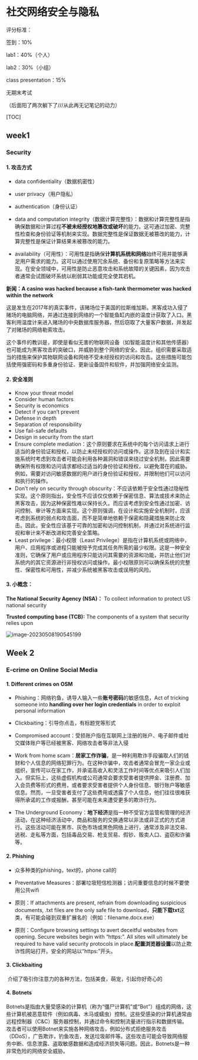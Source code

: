 # 社交网络安全与隐私

评分标准：

签到：10%

lab1：40%（个人）

lab2：30%（小组）

class presentation：15%

无期末考试

（后面阳了两次躺下了///从此再无记笔记的动力）

[TOC]



## week1

### Security

#### 1. 攻击方式

- data confidentiality（数据机密性）

- user privacy（用户隐私）

- authentication（身份认证）

- data and computation integrity（数据计算完整性）：数据和计算完整性是指确保数据和计算过程**不被未经授权地篡改或破坏**的能力。这可通过加密、完整性检查和身份验证等机制来实现。数据完整性是保证数据无被篡改的能力，计算完整性是保证计算结果未被篡改的能力。

- availability（可用性）：可用性是指确保**计算机系统和网络**始终可用并能够满足用户需求的能力。这可以通过使用冗余系统、备份和复原策略等方法来实现。在安全领域中，可用性是防止恶意攻击和系统故障的关键因素，因为攻击者通常会试图破坏系统以削弱其功能或完全使其宕机。

**新闻：A casino was hacked because a fish-tank thermometer was hacked within the network**

这是发生在2017年的真实事件，该赌场位于美国的拉斯维加斯。黑客成功入侵了赌场的电脑网络，并通过连接到网络的一个智能鱼缸内嵌的温度计获取了入口。黑客利用温度计来进入赌场的中央数据库服务器，然后窃取了大量客户数据，并发起了对赌场的网络勒索攻击。

这个事件的教训是，即使是看似无害的物联网设备（如智能温度计和其他传感器）也可能成为黑客攻击的突破口，并威胁到整个网络的安全。因此，组织需要采取适当的措施来保护其物联网设备和网络不受未经授权的访问和攻击。这些措施可能包括使用强密码和多重身份验证、更新设备固件和软件，并加强网络安全监测。

#### 2. 安全准则

- Know your threat model
- Consider human factors
- Security is economics
- Detect if you can’t prevent
- Defense in depth
- Separation of responsibility
- Use fail-safe defaults
- Design in security from the start
- Ensure complete mediation：这个原则要求在系统中的每个访问请求上进行适当的身份验证和授权，以防止未经授权的访问或操作。这涉及到在设计和实施系统时考虑到攻击者可能会利用各种漏洞和错误来绕过安全机制，因此需要确保所有权限和访问请求都经过适当的身份验证和授权，以避免潜在的威胁。例如，需要对访问敏感数据的用户进行身份验证和授权，并限制他们可以访问和执行的操作。
- Don’t rely on security through obscurity：不应该依赖于安全性通过隐秘性实现。这个原则指出，安全性不应该仅仅依赖于保密信息、算法或技术来防止黑客攻击，因为这种保密性难以保持长久。而应该考虑到安全性通过加密、访问控制、审计等方面来实现。这个原则强调，在设计和实施安全机制时，应该考虑到系统的弱点和攻击面，而不是简单地依赖于保密和隐藏措施来防止攻击。因此，安全性应该基于可靠的加密和访问控制机制，并通过对系统进行监视和审计来不断改进和完善安全策略。
- Least privilege：最小权限（Least Privilege）是指在计算机系统或网络中，用户、应用程序或进程只能被授予完成其任务所需的最少权限。这是一种安全准则，它确保了用户或应用程序只能访问其需要的资源和功能，并防止他们对系统内的其它资源进行非授权访问或操作。最小权限原则可以确保系统的完整性、保密性和可用性，并减少系统被黑客攻击或误用的风险。

#### 3. 小概念：

**The National Security Agency (NSA)：** To collect information to protect US national security

**Trusted computing base (TCB):** The components of a system that security relies upon

![image-20230508190545199](C:\Users\lenovo\AppData\Roaming\Typora\typora-user-images\image-20230508190545199.png)



## Week 2

### E-crime on Online Social Media

#### 1. Different crimes on OSM

- Phishing：网络钓鱼，诱导人输入一些**账号密码**的敏感信息，Act of tricking someone into **handling  over her login credentials** in order to  exploit personal information

- Clickbaiting：引导你点击，有标题党等形式
- Compromised account：受损账户指在互联网上注册的账户、电子邮件或社交媒体账户等已经被黑客、网络攻击者等非法入侵
- Work from home scam：**居家工作诈骗**，是一种利用欺诈手段骗取人们的钱财和个人信息的网络犯罪行为。在这种诈骗中，攻击者通常会冒充一家企业或组织，宣传可以在家工作，并承诺高收入和灵活工作时间等优点来吸引人们加入。但实际上，这些虚假机构或公司通常会要求受害者提供押金、注册费、加入会员费等形式的费用，或者要求受害者提供个人身份信息、银行账户等敏感信息。然而，一旦受害者支付了这些费用或透露了个人信息，他们往往很难获得所承诺的工作或报酬，甚至可能在未来遭受更多的欺诈行为。
- The Underground Economy：**地下经济**是指一种不受官方监管和管理的经济活动，在这种经济活动中，商品和服务的交换通常以非法或非正式的方式进行。这些活动可能在黑市、灰色市场或黑色网络上进行，通常涉及非法交易、逃税、走私等方面，包括毒品交易、枪支贸易、假钞、贩卖人口、盗窃和诈骗等。



#### 2. Phishing

- 众多种类的phishing，text的，phone call的

- Preventative Measures：部署垃圾短信检测器；访问重要信息的时候不要使用公共wifi
- 原则：If attachments are present, refrain from downloading suspicious documents, .txt files are the only safe file to download，**只能下载txt**这类，有可能会碰到双重扩展名的（例如：filename.docx.exe）
- 原则：Configure browsing settings to avert deceitful websites from opening. Secure websites begin with “https:”. All sites will ultimately be required to have valid security protocols in place.**配置浏览器设置**以防止欺诈性网站打开。安全的网站以“https:”开头。



#### 3. Clickbaiting

​	介绍了吸引你注意力的各种方法，包括美食，萌宠，引起你好奇心的



#### 4. Botnets

​	Botnets是指由大量受感染的计算机（称为“僵尸计算机”或“Bot”）组成的网络，这些计算机被恶意软件（例如病毒、木马或蠕虫）控制。这些受感染的计算机通常由远程控制器（C&C）服务器控制，并通过命令和控制流量进行指示和数据传输。攻击者可以使用Botnet来实施各种网络攻击，例如分布式拒绝服务攻击（DDoS），广告欺诈，钓鱼攻击，发送垃圾邮件等。这些攻击可能会导致网络服务中断、信息泄露、盗取敏感数据和造成经济损失等问题。因此，Botnets是一种非常危险的网络安全威胁。





